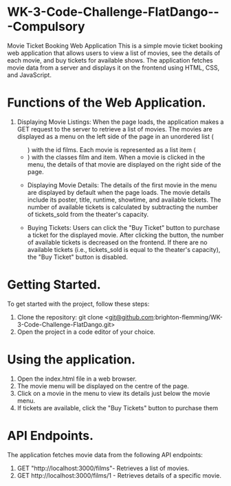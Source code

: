 # WK-3-Code-Challenge-FlatDango---Compulsory
Movie Ticket Booking Web Application
This is a simple movie ticket booking web application that allows users to view a list of movies, see the details of each movie, and buy tickets for available shows. The application fetches movie data from a server and displays it on the frontend using HTML, CSS, and JavaScript.

# Functions of the Web Application.
1. Displaying Movie Listings: When the page loads, the application makes a GET request to the server to retrieve a list of movies. The movies are displayed as a menu on the left side of the page in an unordered list (<ul>) with the id films. Each movie is represented as a list item (<li>) with the classes film and item. When a movie is clicked in the menu, the details of that movie are displayed on the right side of the page.

2. Displaying Movie Details: The details of the first movie in the menu are displayed by default when the page loads. The movie details include its poster, title, runtime, showtime, and available tickets. The number of available tickets is calculated by subtracting the number of tickets_sold from the theater's capacity.

3. Buying Tickets: Users can click the "Buy Ticket" button to purchase a ticket for the displayed movie. After clicking the button, the number of available tickets is decreased on the frontend. If there are no available tickets (i.e., tickets_sold is equal to the theater's capacity), the "Buy Ticket" button is disabled.

# Getting Started.
To get started with the project, follow these steps:

1. Clone the repository: git clone <git@github.com:brighton-flemming/WK-3-Code-Challenge-FlatDango.git>
2. Open the project in a code editor of your choice.

# Using the application.
1. Open the index.html file in a web browser.
2. The movie menu will be displayed on the centre of the page.
3. Click on a movie in the menu to view its details just below the movie menu.
4. If tickets are available, click the "Buy Tickets" button to purchase them

# API Endpoints.
The application fetches movie data from the following API endpoints:

1. GET "http://localhost:3000/films"- Retrieves a list of movies.
2. GET http://localhost:3000/films/1 - Retrieves details of a specific movie.